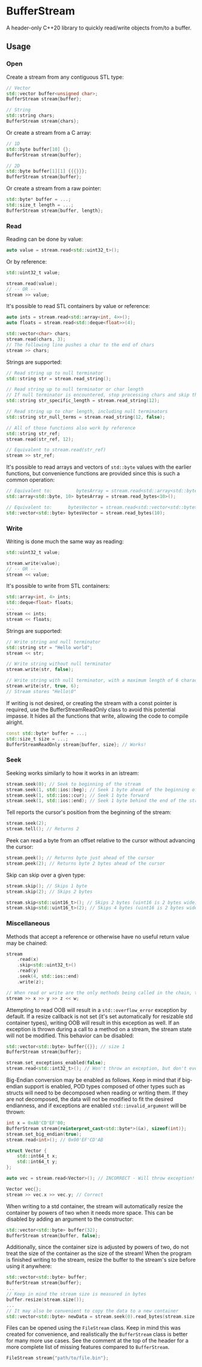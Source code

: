 # BufferStream
A header-only C++20 library to quickly read/write objects from/to a buffer.

## Usage

### Open

Create a stream from any contiguous STL type:
```cpp
// Vector
std::vector buffer<unsigned char>;
BufferStream stream{buffer};

// String
std::string chars;
BufferStream stream{chars};
```

Or create a stream from a C array:
```cpp
// 1D
std::byte buffer[10] {};
BufferStream stream{buffer};

// 2D
std::byte buffer[1][1] {{{}}};
BufferStream stream{buffer};
```

Or create a stream from a raw pointer:
```cpp
std::byte* buffer = ...;
std::size_t length = ...;
BufferStream stream{buffer, length};
```

### Read

Reading can be done by value:
```cpp
auto value = stream.read<std::uint32_t>();
```

Or by reference:
```cpp
std::uint32_t value;

stream.read(value);
// -- OR --
stream >> value;
```

It's possible to read STL containers by value or reference:
```cpp
auto ints = stream.read<std::array<int, 4>>();
auto floats = stream.read<std::deque<float>>(4);

std::vector<char> chars;
stream.read(chars, 3);
// The following line pushes a char to the end of chars
stream >> chars;
```

Strings are supported:
```cpp
// Read string up to null terminator
std::string str = stream.read_string();

// Read string up to null terminator or char length
// If null terminator is encountered, stop processing chars and skip the rest of the length of the string
std::string str_specific_length = stream.read_string(12);

// Read string up to char length, including null terminators
std::string str_null_terms = stream.read_string(12, false);

// All of those functions also work by reference
std::string str_ref;
stream.read(str_ref, 12);

// Equivalent to stream.read(str_ref)
stream >> str_ref;
```

It's possible to read arrays and vectors of `std::byte` values with the earlier functions,
but convenience functions are provided since this is such a common operation:
```cpp
// Equivalent to:         bytesArray = stream.read<std::array<std::byte, 10>>();
std::array<std::byte, 10> bytesArray = stream.read_bytes<10>();

// Equivalent to:      bytesVector = stream.read<std::vector<std::byte>>(10);
std::vector<std::byte> bytesVector = stream.read_bytes(10);
```

### Write

Writing is done much the same way as reading:
```cpp
std::uint32_t value;

stream.write(value);
// -- OR --
stream << value;
```

It's possible to write from STL containers:
```cpp
std::array<int, 4> ints;
std::deque<float> floats;
...
stream << ints;
stream << floats;
```

Strings are supported:
```cpp
// Write string and null terminator
std::string str = "Hello world";
stream << str;

// Write string without null terminator
stream.write(str, false);

// Write string with null terminator, with a maximum length of 6 characters
stream.write(str, true, 6);
// Stream stores "Hello\0"
```

If writing is not desired, or creating the stream with a const pointer is required,
use the BufferStreamReadOnly class to avoid this potential impasse. It hides all
the functions that write, allowing the code to compile alright.
```cpp
const std::byte* buffer = ...;
std::size_t size = ...;
BufferStreamReadOnly stream{buffer, size}; // Works!
```

### Seek

Seeking works similarly to how it works in an istream:
```cpp
stream.seek(0); // Seek to beginning of the stream
stream.seek(1, std::ios::beg); // Seek 1 byte ahead of the beginning of the stream
stream.seek(1, std::ios::cur); // Seek 1 byte forward
stream.seek(1, std::ios::end); // Seek 1 byte behind the end of the stream
```

Tell reports the cursor's position from the beginning of the stream:
```cpp
stream.seek(2);
stream.tell(); // Returns 2
```

Peek can read a byte from an offset relative to the cursor without advancing the cursor:
```cpp
stream.peek(); // Returns byte just ahead of the cursor
stream.peek(2); // Returns byte 2 bytes ahead of the cursor
```

Skip can skip over a given type:
```cpp
stream.skip(); // Skips 1 byte
stream.skip(2); // Skips 2 bytes

stream.skip<std::uint16_t>(); // Skips 2 bytes (uint16 is 2 bytes wide)
stream.skip<std::uint16_t>(2); // Skips 4 bytes (uint16 is 2 bytes wide)
```

### Miscellaneous

Methods that accept a reference or otherwise have no useful return value may be chained:
```cpp
stream
	.read(x)
	.skip<std::uint32_t>()
	.read(y)
	.seek(4, std::ios::end)
	.write(z);

// When read or write are the only methods being called in the chain, this works too
stream >> x >> y >> z << w;
```

Attempting to read OOB will result in a `std::overflow_error` exception by default. If a resize
callback is not set (it's set automatically for resizable std container types), writing OOB will
result in this exception as well. If an exception is thrown during a call to a method on a stream,
the stream state will not be modified. This behavior can be disabled:
```cpp
std::vector<std::byte> buffer{{}}; // size 1
BufferStream stream{buffer};

stream.set_exceptions_enabled(false);
stream.read<std::int32_t>(); // Won't throw an exception, but don't ever do this please - it's UB
```

Big-Endian conversion may be enabled as follows. Keep in mind that if big-endian support is enabled,
POD types composed of other types such as structs will need to be decomposed when reading or writing
them. If they are not decomposed, the data will not be modified to fit the desired endianness, and
if exceptions are enabled `std::invalid_argument` will be thrown:
```cpp
int x = 0xAB'CD'EF'00;
BufferStream stream{reinterpret_cast<std::byte*>(&x), sizeof(int)};
stream.set_big_endian(true);
stream.read<int>(); // 0x00'EF'CD'AB

struct Vector {
	std::int64_t x;
	std::int64_t y;
};

auto vec = stream.read<Vector>(); // INCORRECT - Will throw exception!

Vector vec{};
stream >> vec.x >> vec.y; // Correct
```

When writing to a std container, the stream will automatically resize the container by
powers of two when it needs more space. This can be disabled by adding an argument to
the constructor:
```cpp
std::vector<std::byte> buffer(32);
BufferStream stream{buffer, false};
```

Additionally, since the container size is adjusted by powers of two, do not treat the size
of the container as the size of the stream! When the program is finished writing to the stream,
resize the buffer to the stream's size before using it anywhere:
```cpp
std::vector<std::byte> buffer;
BufferStream stream{buffer};
...
// Keep in mind the stream size is measured in bytes
buffer.resize(stream.size());
...
// It may also be convenient to copy the data to a new container
std::vector<std::byte> newData = stream.seek(0).read_bytes(stream.size());
```

Files can be opened using the `FileStream` class. Keep in mind this was created for convenience,
and realistically the `BufferStream` class is better for many more use cases. See the comment at
the top of the header for a more complete list of missing features compared to `BufferStream`.
```cpp
FileStream stream{"path/to/file.bin"};
```
